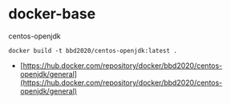 # docker-base
centos-openjdk

```shell
docker build -t bbd2020/centos-openjdk:latest .
```

- [https://hub.docker.com/repository/docker/bbd2020/centos-openjdk/general](https://hub.docker.com/repository/docker/bbd2020/centos-openjdk/general)
